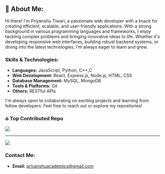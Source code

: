 ## 💫 About Me:

Hi there! I'm Priyanshu Tiwari, a passionate web developer with a knack for creating efficient, scalable, and user-friendly applications. With a strong background in various programming languages and frameworks, I enjoy tackling complex problems and bringing innovative ideas to life. Whether it's developing responsive web interfaces, building robust backend systems, or diving into the latest technologies, I'm always eager to learn and grow.

### Skills & Technologies:
- **Languages:** JavaScript, Python, C++,C
- **Web Development:** React, Express.js, Node.js, HTML, CSS
- **Database Management:** MySQL, MongoDB
- **Tools & Platforms:** Git
- **Others:** RESTful APIs


I'm always open to collaborating on exciting projects and learning from fellow developers. Feel free to reach out or explore my repositories!

### 🔝 Top Contributed Repo
![](https://github-contributor-stats.vercel.app/api?username=PRIYANSHU0099&limit=5&theme=dark&combine_all_yearly_contributions=true)

---
[![](https://visitcount.itsvg.in/api?id=PRIYANSHU0099&icon=0&color=0)](https://visitcount.itsvg.in)

### Contact Me:
- **Email:** priyanshuacademics@gmail.com

